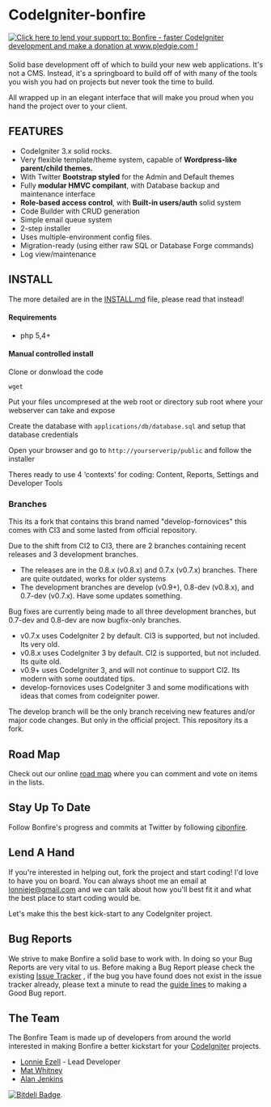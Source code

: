 # CodeIgniter-bonfire

<div style="float: right; margin: 0 20px 20px 0">
	<a href='http://www.pledgie.com/campaigns/15326'><img alt='Click here to lend your support to: Bonfire - faster CodeIgniter development and make a donation at www.pledgie.com !' src='http://pledgie.com/campaigns/15326.png?skin_name=chrome' border='0' /></a>
</div>

Solid base development off of which to build your new web applications.
It's not a CMS. Instead, it's a springboard to build off of with many of the tools you wish you had on projects but never took the time to build.

All wrapped up in an elegant interface that will make you proud when you hand the project over to your client.

## FEATURES

- CodeIgniter 3.x solid rocks.
- Very flexible template/theme system, capable of **Wordpress-like parent/child themes.**
- With Twitter **Bootstrap styled** for the Admin and Default themes
- Fully **modular HMVC compilant**, with Database backup and maintenance interface
- **Role-based access control**, with **Built-in users/auth** solid system
- Code Builder with CRUD generation
- Simple email queue system
- 2-step installer
- Uses multiple-environment config files.
- Migration-ready (using either raw SQL or Database Forge commands)
- Log view/maintenance

## INSTALL

The more detailed are in the [INSTALL.md](INSTALL.md) file, please read that instead!

#### Requirements

* php 5,4+

#### Manual controlled install

Clone or donwload the code

`wget `

Put your files uncompresed at the web root or directory sub root where your webserver can take and expose

Create the database with `applications/db/database.sql` and setup that database credentials

Open your browser and go to `http://yourserverip/public` and follow the installer

Theres ready to use 4 ‘contexts’ for coding: Content, Reports, Settings and Developer Tools

### Branches

This its a fork that contains this brand named "develop-fornovices" this comes with CI3 and some lasted 
from official repository.

Due to the shift from CI2 to CI3, there are 2 branches containing recent releases and 3 development branches.

- The releases are in the 0.8.x (v0.8.x) and 0.7.x (v0.7.x) branches. There are quite outdated, works for older systems
- The development branches are develop (v0.9+), 0.8-dev (v0.8.x), and 0.7-dev (v0.7.x). Have some updates something.

Bug fixes are currently being made to all three development branches, but 0.7-dev and 0.8-dev are now bugfix-only branches.

- v0.7.x uses CodeIgniter 2 by default. CI3 is supported, but not included. Its very old.
- v0.8.x uses CodeIgniter 3 by default. CI2 is supported, but not included. Its quite old.
- v0.9+ uses CodeIgniter 3, and will not continue to support CI2. Its modern with some ooutdated tips.
- develop-fornovices uses CodeIgniter 3 and some modifications with ideas that comes from codeigniter power.

The develop branch will be the only branch receiving new features and/or major code changes. But only in the official project.
This repository its a fork. 

## Road Map

Check out our online [road map](https://trello.com/board/bonfire-roadmap/4f21de254768c8463f09c85b) where you can comment and vote on items in the lists.

## Stay Up To Date

Follow Bonfire's progress and commits at Twitter by following [cibonfire](http://twitter.com/#!/cibonfire).

## Lend A Hand

If you're interested in helping out, fork the project and start coding! I'd love to have you on board. You can always shoot me an email at lonnieje@gmail.com and we can talk about how you'll best fit it and what the best place to start coding would be.

Let's make this the best kick-start to any CodeIgniter project.

## Bug Reports

We strive to make Bonfire a solid base to work with. In doing so your Bug Reports are very vital to us. Before making a Bug Report please check the existing
[Issue Tracker](https://github.com/ci-bonfire/Bonfire/issues) , if the bug you have found does not exist in the issue tracker already, please text a minute to read the [guide lines](http://cibonfire.com/docs/developer/issue_tracking_and_pull_requests) to making a Good Bug report.


## The Team

The Bonfire Team is made up of developers from around the world interested in making Bonfire a better kickstart for your [CodeIgniter](http://codeigniter.com) projects.

- [Lonnie Ezell](http://lonnieezell.com) - Lead Developer
- [Mat Whitney](https://github.com/mwhitneysdsu)
- [Alan Jenkins](https://github.com/sourcejedi)

[![Bitdeli Badge](https://d2weczhvl823v0.cloudfront.net/ci-bonfire/bonfire/trend.png)](https://bitdeli.com/free "Bitdeli Badge").
